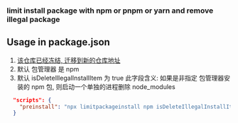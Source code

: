 ### limit install package with npm or pnpm or yarn and remove illegal package

## Usage in package.json

1. [该仓库已经冻结, 迁移到新的仓库地址](https://github.com/webgzh907247189/utils/tree/main/packages/limitPackageInstall)
2. 默认 包管理器 是 npm
3. 默认 isDeleteIllegalInstallItem 为 true 此字段含义: 如果是非指定 包管理器安装的 npm 包, 则启动一个单独的进程删除 node_modules

```json
  "scripts": {
    "preinstall": "npx limitpackageinstall npm isDeleteIllegalInstallItem=true"
  }
```
